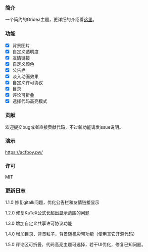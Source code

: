 ### 简介

一个简约的Gridea主题，更详细的介绍看[这里](https://acfboy.pw/Aileron/)。


### 功能

- [x] 背景图片
- [x] 自定义透明度
- [x] 友情链接
- [x] 自定义颜色
- [x] 公告栏
- [x] 淡入动画效果
- [x] 自定义许可协议
- [x] 目录
- [x] 评论可折叠
- [x] 选择代码高亮模式

### 贡献

欢迎提交bug或者直接贡献代码，不过新功能请发issue说明。

### 演示

<https://acfboy.pw/>

### 许可

MIT

### 更新日志

1.1.0 修复gitalk问题，优化公告栏和友情链接显示

1.2.0 修复KaTeX公式长超出显示范围的问题

1.3.0 增加自定义共享许可协议功能

1.4.0 增加目录、背景粒子、背景随机彩带功能（使用其它开源代码）

1.5.0 评论区可折叠，代码高亮主题可选择，若干UI优化，修复已知问题。
